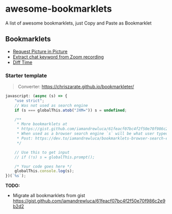 # awesome-bookmarklets

A list of awesome bookmarklets, just Copy and Paste as Bookmarklet

## Bookmarklets

- [Request Picture in Picture](./bookmarklets/request-picture-in-picture/)
- [Extract chat keyword from Zoom recording](./bookmarklets/zoom-extract-chat-keyword/)
- [Diff Time](./bookmarklets/diff-time/)

### Starter template

> Converter: https://chriszarate.github.io/bookmarkleter/

```js
javascript: (async (s) => {
	"use strict";
	// Was not used as search engine
	if (s === globalThis.atob("JXM=")) s = undefined;

	/**
	 * More bookmarklets at
	 * https://gist.github.com/iamandrewluca/61feacf07bc4f2f50e70f986c2e9b2d2
	 * When used as a browser search engine `s` will be what user typed in address bar
	 * Post: https://dev.to/iamandrewluca/bookmarklets-browser-search-engine-2m30
	 */

	// Use this to get input
	// if (!s) s = globalThis.prompt();

	/* Your code goes here */
	globalThis.console.log(s);
})(`%s`);
```

**TODO:**

- Migrate all bookmarklets from gist https://gist.github.com/iamandrewluca/61feacf07bc4f2f50e70f986c2e9b2d2

